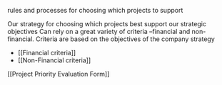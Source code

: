 rules and processes for choosing which projects to support

Our strategy for choosing which projects best support our strategic objectives
Can rely on a great variety of criteria –financial and non-financial. Criteria are based on the objectives of the company strategy
- [[Financial criteria]]
- [[Non-Financial criteria]] 


[[Project Priority Evaluation Form]]
